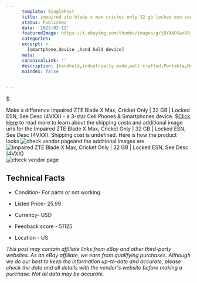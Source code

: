 ```yaml
---
      template: SinglePost
      title: impaired zte blade x max cricket only 32 gb locked esn see desc 4vxx 
      status: Published
      date: '2023-02-12'
      featuredImage: https://i.ebayimg.com/thumbs/images/g/jBYAAOSws89jkpeE/s-l225.jpg
      categories: 
      excerpt: >-
        [smartphone,device ,hand held device]
      meta:
      canonicalLink: ''
      description: [handheld,industrially made,well crafted,Portable,Mobile,Compact,Convenient,Lightweight,Maneuverable,Man-portable,Miniature,Carriable,Hand-held,Light,Holdable,Transportable,Mobile device,Pocket-sized,On-the-go,Wireless,Cordless,Compact size,Convenient size, smartphone,device ,hand held device]
      noindex: false
      
        
---
```

$

Make a difference Impaired ZTE Blade X Max, Cricket Only | 32 GB | Locked ESN, See Desc (4VXX) - a 3-star Cell Phones & Smartphones device.
$[Click Here](https://www.ebay.com/itm/134358131969?hash=item1f485e6501%3Ag%3AjBYAAOSws89jkpeE&amdata=enc%3AAQAHAAAA4NQCojuIqYOlr7SxVOn7URFWMvVsUXXJ%2BGxB0D4OEZRHB3p0wRURRviJhabgy6Wgf5WAuDGrw2Db6SX2KFz1H8dXstP0V0RZXA8lIf0wCsyIubHDCzcFGFgmUJIIBnHJ0EcPMbVV1xV2%2BIU%2BLH9MrhwYJFwgGSlBkXVSY5bOfftixM8LlESJmcxJ%2FRaJ475cfMMkvZp4Gx2FXM1Ys4FATJ3%2ByrRE4JufIYXGDfy9eBgTpf2a6Q5A2FOkWMvJWt5EUik8ZWDvPRAC2CVM3PQaKu7LaLEpEmmuAEV1sd1pxYL9&mkevt=1&mkcid=1&mkrid=711-53200-19255-0&campid=%253CePNCampaignId%253E&customid=%253CreferenceId%253E&toolid=10049) to read more to learn about the shipping costs and additional image urls for the Impaired ZTE Blade X Max, Cricket Only | 32 GB | Locked ESN, See Desc (4VXX). Shipping cost is undefined. Here is how the product looks ![check vendor page](https://i.ebayimg.com/thumbs/images/g/jBYAAOSws89jkpeE/s-l225.jpg)and the additional images are![Impaired ZTE Blade X Max, Cricket Only | 32 GB | Locked ESN, See Desc (4VXX)](https://i.ebayimg.com/images/g/jBYAAOSws89jkpeE/s-l1600.jpg)![check vendor page](https://origin-galleryplus.ebayimg.com/ws/web/134358131969_2_0_1/225x225.jpg)



 ## Technical Facts 



     
      

 - Condition- For parts or not working 


      

 - Listed Price- 25.99 


      

 - Currency- USD 


      

 - Feedback score - 51125 


      

 - Location - US 


      
      

 *_This post may contain affiliate links from eBay and other third-party websites. As an eBay affiliate, we earn from qualifying purchases. Although we do our best to keep the information up-to-date and accurate, please check the date and all details with the vendor's website before making a purchase. Not all data may be accurate._*







